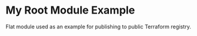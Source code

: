 # My Root Module Example

Flat module used as an example for publishing to public Terraform registry.

